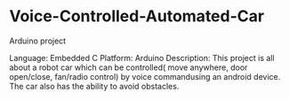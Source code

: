 # Voice-Controlled-Automated-Car
Arduino project

Language: Embedded C
Platform: Arduino
Description: This project is all about a robot car which can be controlled( move anywhere, door open/close, fan/radio control) by voice commandusing an android device. The car also has the ability to avoid obstacles.
